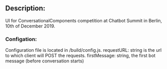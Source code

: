 ## Description:

UI for ConversationalComponents competition at Chatbot Summit in Berlin, 10th of December 2019.

### Configation:

Configuration file is located in /build/config.js.
requestURL: string is the url to which client will POST the requests.
firstMessage: string, the first bot message (before conversation starts)

